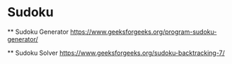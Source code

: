# Sudoku

** Sudoku Generator
https://www.geeksforgeeks.org/program-sudoku-generator/

** Sudoku Solver
https://www.geeksforgeeks.org/sudoku-backtracking-7/

